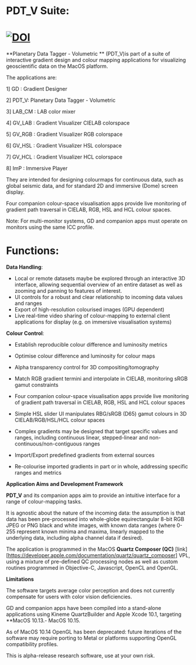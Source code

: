 PDT_V Suite:
=======

[![DOI](https://zenodo.org/badge/194572076.svg)](https://zenodo.org/badge/latestdoi/194572076)
=======


**Planetary Data Tagger - Volumetric ** (PDT_V)is part of a suite of interactive gradient design and colour mapping applications for visualizing geoscientific data on the MacOS platform.

The applications are:

1] GD : Gradient Designer

2] PDT_V: Planetary Data Tagger - Volumetric

3] LAB_CM : LAB color mixer

4] GV_LAB : Gradient Visualizer CIELAB colorspace

5] GV_RGB : Gradient Visualizer RGB colorspace

6] GV_HSL : Gradient Visualizer HSL colorspace

7] GV_HCL : Gradient Visualizer HCL colorspace

8] ImP : Immersive Player

They are intended for designing colourmaps for continuous data, such as global seismic data, and for standard 2D and immersive (Dome) screen display.

Four companion colour-space visualisation apps provide live monitoring of gradient path traversal in CIELAB, RGB, HSL and HCL colour spaces.

Note: For multi-monitor systems, GD and companion apps must operate on monitors using the same ICC profile.

Functions:
======

**Data Handling**:

* Local or remote datasets maybe be explored through an interactive 3D interface, allowing sequential overview of an entire dataset as well as zooming and panning to features of interest.
* UI controls for a robust and clear relationship to incoming data values and ranges
* Export of high-resolution colourised images (GPU dependent)
* Live real-time video sharing of colour-mapping to external client applications for display (e.g. on immersive visualisation systems)

**Colour Control**:

* Establish reproducible colour difference and luminosity metrics
* Optimise colour difference and luminosity for colour maps
* Alpha transparency control for 3D compositing/tomography

* Match RGB gradient termini and interpolate in CIELAB, monitoring sRGB gamut constraints
* Four companion colour-space visualisation apps provide live monitoring of gradient path traversal in CIELAB, RGB, HSL and HCL colour spaces
* Simple HSL slider UI manipulates RBG/sRGB (D65) gamut colours in 3D CIELAB/RGB/HSL/HCL colour spaces
* Complex gradients may be designed that target specific values and ranges, including continuous linear, stepped-linear and non-continuous/non-contiguous ranges
* Import/Export predefined gradients from external sources
* Re-colourise imported gradients in part or in whole, addressing specific ranges and metrics



**Application Aims and Development Framework**

**PDT_V** and its companion apps aim to provide an intuitive interface for a range of colour-mapping tasks.

It is agnostic about the nature of the incoming data: the assumption is that data has been pre-processed into whole-globe equirectangular 8-bit RGB JPEG or PNG black and white images, with known data ranges (where 0-255 represent known minima and maxima, linearly mapped to the underlying data, including alpha channel data if desired).

The application is programmed in the MacOS **Quartz Composer (QC)** [link][https://developer.apple.com/documentation/quartz/quartz_composer] VPL, using a mixture of pre-defined QC processing nodes as well as custom routines programmed in Objective-C, Javascript, OpenCL and OpenGL.


**Limitations**

The software targets average color perception and does not currently compensate for users with color vision deficiencies.

GD and companion apps have been compiled into a stand-alone applications using Kineme QuartzBuilder and Apple Xcode 10.1, targeting **MacOS 10.13.- MacOS 10.15.

As of MacOS 10.14 OpenGL has been deprecated: future iterations of the software may require porting to Metal or platforms supporting OpenGL compatibility profiles.

This is alpha-release research software, use at your own risk.
